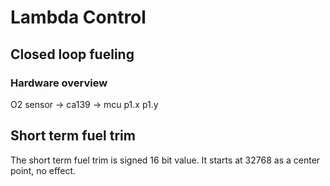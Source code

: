 # Lambda Control
## Closed loop fueling
### Hardware overview
O2 sensor -> ca139 -> mcu p1.x p1.y

## Short term fuel trim
The short term fuel trim is signed 16 bit value. It starts at 32768 as a center point, no effect.

